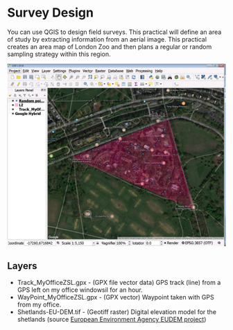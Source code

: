 # Survey Design

You can use QGIS to design field surveys. This practical will define an area of study by extracting information from an aerial image. This practical creates an area map of London Zoo and then plans a regular or random sampling strategy within this region.

![screen shot from practical](https://github.com/cyesson/Training/blob/master/GIS/SurveyDesign/SurveyDesign-screenshot.png)

## Layers

* Track_MyOfficeZSL.gpx - (GPX file vector data) GPS track (line) from a GPS left on my office windowsil for an hour.
* WayPoint_MyOfficeZSL.gpx - (GPX vector) Waypoint taken with GPS from my office.
* Shetlands-EU-DEM.tif - (Geotiff raster) Digital elevation model for the shetlands (source [European Environment Agency EUDEM project](https://www.eea.europa.eu/data-and-maps/data/eu-dem))

